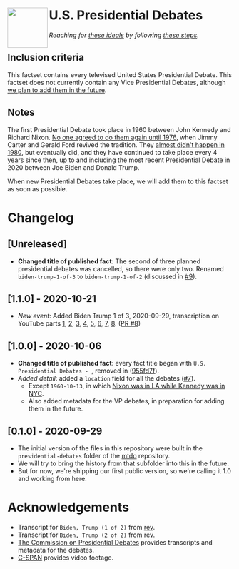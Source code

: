 # <img align="left" width="90px" height="90px" src="https://raw.githubusercontent.com/mytakedotorg/mtdo/staging/_imgs/logo_leaves.png"> U.S. Presidential Debates
*Reaching for [these ideals](https://github.com/mytakedotorg/mtdo/blob/staging/factset-tooling/FACTSET_PHILOSOPHY.md) by following [these steps](https://github.com/mytakedotorg/mtdo/blob/staging/factset-tooling/FACTSET_HOWTO.md).*

## Inclusion criteria
This factset contains every televised United States Presidential Debate. This factset does not currently contain any Vice Presidential Debates, although [we plan to add them in the future](https://github.com/mytakedotorg/us-presidential-debates/issues/6).

## Notes
The first Presidential Debate took place in 1960 between John Kennedy and Richard Nixon. [No one agreed to do them again until 1976](https://github.com/mytakedotorg/us-presidential-debates/issues/4), when Jimmy Carter and Gerald Ford revived the tradition. They [almost didn't happen in 1980](https://github.com/mytakedotorg/us-presidential-debates/issues/5), but eventually did, and they have continued to take place every 4 years since then, up to and including the most recent Presidential Debate in 2020 between Joe Biden and Donald Trump.

When new Presidential Debates take place, we will add them to this factset as soon as possible.

# Changelog

## [Unreleased]
* **Changed title of published fact**: The second of three planned presidential debates was cancelled, so there were only two. Renamed `biden-trump-1-of-3` to `biden-trump-1-of-2` (discussed in [#9](https://github.com/mytakedotorg/us-presidential-debates/issues/9)).

## [1.1.0] - 2020-10-21
* *New event*: Added Biden Trump 1 of 3, 2020-09-29, transcription on YouTube parts [1](https://www.youtube.com/watch?v=qeqabiNXePM), [2](https://www.youtube.com/watch?v=2fxlZy5PvAU), [3](https://www.youtube.com/watch?v=-JtJnYUMxkY), [4](https://www.youtube.com/watch?v=QmyESfk3X6I), [5](https://www.youtube.com/watch?v=g_PIEISYz44), [6](https://www.youtube.com/watch?v=SlGO-iugPMM), [7](TODO), [8](https://www.youtube.com/watch?v=WYf3BbXcR3g). ([PR #8](https://github.com/mytakedotorg/us-presidential-debates/pull/8))

## [1.0.0] - 2020-10-06
* **Changed title of published fact**: every fact title began with `U.S. Presidential Debates - `, removed in ([955fd7f](https://github.com/mytakedotorg/us-presidential-debates/commit/955fd7f212c07a86341bd8e0ae8f1ff46bd6bbb2)).
* *Added detail*: added a `location` field for all the debates ([#7](https://github.com/mytakedotorg/us-presidential-debates/pull/7)).
  * Except `1960-10-13`, in which [Nixon was in LA while Kennedy was in NYC](https://github.com/mytakedotorg/us-presidential-debates/pull/7/commits/cf0d00688005c28485165b25c00fec738798e742#diff-fc33bd38ca325f4cbf616abd57f28378).
  * Also added metadata for the VP debates, in preparation for adding them in the future.

## [0.1.0] - 2020-09-29
* The initial version of the files in this repository were built in the `presidential-debates` folder of the [mtdo](https://github.com/mytakedotorg/mtdo/tree/prod/2019-04-15/presidential-debates) repository.
* We will try to bring the history from that subfolder into this in the future.
* But for now, we're shipping our first public version, so we're calling it 1.0 and working from here.

<!-- END CHANGELOG -->

# Acknowledgements
- Transcript for `Biden, Trump (1 of 2)` from [rev](https://www.rev.com/blog/transcripts/donald-trump-joe-biden-1st-presidential-debate-transcript-2020).
- Transcript for `Biden, Trump (2 of 2)` from [rev](https://www.rev.com/blog/transcripts/donald-trump-joe-biden-final-presidential-debate-transcript-2020).
- [The Commission on Presidential Debates](https://www.debates.org/) provides transcripts and metadata for the debates.
- [C-SPAN](https://www.c-span.org/) provides video footage.
